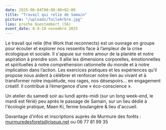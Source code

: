 ```yaml
---
date: 2025-06-04T00:00:00+02:00
title: "Travail qui relie de Samain"
picture: "/uploads/ToileArbre.jpg"
lieu: proche Questembert (56)
event_date: 8-9-10 novembre 2025
---
```


Le travail qui relie (the Work that reconnects) est un ouvrage en groupe pour écouter et explorer nos ressentis face à l’ampleur de la crise écologique et sociale. Il s'appuie sur notre amour de la planète et notre aspiration à prendre soin. Il allie les dimensions corporelles, émotionnelles et spirituelles à notre compréhension rationnelle du monde et à notre implication dans l’action. Les exercices pratiques et les expériences qu’il propose nous aident à célébrer et renforcer notre lien au vivant et à transformer notre inquiétude, nos rages, nos désespoirs... en engagement créatif. Il contribue à l’émergence d’une « éco-conscience ».

Un atelier du samedi soir au lundi après-midi (sur un long week-end, le mardi est férié) peu après le passage de Samain, sur un lieu dédié à l'écologie pratique, Maen Ki, ferme boulangère & lieu d'accueil.

Davantage d'infos et inscriptions auprès de Murmure des forêts : murmuredesforets@riseup.net ou 06 77 81 99 35
